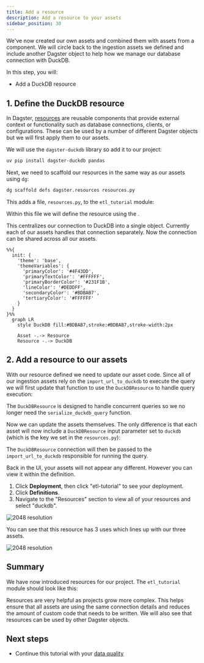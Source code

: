 ```yaml
---
title: Add a resource
description: Add a resource to your assets
sidebar_position: 30
---
```


We've now created our own assets and combined them with assets from a component. We will circle back to the ingestion assets we defined and include another Dagster object to help how we manage our database connection with DuckDB.

In this step, you will:

- Add a DuckDB resource

## 1. Define the DuckDB resource

In Dagster, [resources](/guides/build/resources) are reusable components that provide external context or functionality such as  database connections, clients, or configurations. These can be used by a number of different Dagster objects but we will first apply them to our assets.

We will use the `dagster-duckdb` library so add it to our project:

```bash
uv pip install dagster-duckdb pandas
```

Next, we need to scaffold our resources in the same way as our assets using `dg`:

```bash
dg scaffold defs dagster.resources resources.py
```

This adds a file, `resources.py`, to the `etl_tutorial` module:

<CliInvocationExample path="docs_snippets/docs_snippets/guides/tutorials/etl_tutorial/tree/resources.txt" />

Within this file we will define the resource using the <PyObject section="definitions" module="dagster" object="Definitions" decorator />.

<CodeExample
  path="docs_snippets/docs_snippets/guides/tutorials/etl_tutorial/src/etl_tutorial/defs/resources.py"
  language="python"
  title="src/etl_tutorial/defs/resources.py"
/>

This centralizes our connection to DuckDB into a single object. Currently each of our assets handles that connection separately. Now the connection can be shared across all our assets.

```mermaid
%%{
  init: {
    'theme': 'base',
    'themeVariables': {
      'primaryColor': '#4F43DD',
      'primaryTextColor': '#FFFFFF',
      'primaryBorderColor': '#231F1B',
      'lineColor': '#DEDDFF',
      'secondaryColor': '#BDBAB7',
      'tertiaryColor': '#FFFFFF'
    }
  }
}%%
  graph LR
    style DuckDB fill:#BDBAB7,stroke:#BDBAB7,stroke-width:2px

    Asset -.-> Resource
    Resource -.-> DuckDB
```

## 2. Add a resource to our assets

With our resource defined we need to update our asset code. Since all of our ingestion assets rely on the `import_url_to_duckdb` to execute the query we will first update that function to use the `DuckDBResource` to handle query execution:

<CodeExample
  path="docs_snippets/docs_snippets/guides/tutorials/etl_tutorial/src/etl_tutorial/defs/assets.py"
  language="python"
  startAfter="start_import_url_to_duckdb_with_resource"
  endBefore="end_import_url_to_duckdb_with_resource"
  title="src/etl_tutorial/defs/assets/py"
/>

The `DuckDBResource` is designed to handle concurrent queries so we no longer need the `serialize_duckdb_query` function.

Now we can update the assets themselves. The only difference is that each asset will now include a `DuckDBResource` input parameter set to `duckdb` (which is the key we set in the `resources.py`):

<CodeExample
  path="docs_snippets/docs_snippets/guides/tutorials/etl_tutorial/src/etl_tutorial/defs/assets.py"
  language="python"
  startAfter="start_ingest_assets_2"
  endBefore="end_ingest_assets_2"
  title="src/etl_tutorial/defs/assets.py"
/>

The `DuckDBResource` connection will then be passed to the `import_url_to_duckdb` responsible for running the query.

Back in the UI, your assets will not appear any different. However you can view it within the definition.

1. Click **Deployment**, then click "etl-tutorial" to see your deployment.
2. Click **Definitions**.
3. Navigate to the "Resources" section to view all of your resources and select "duckdb".

![2048 resolution](/images/tutorial/etl-tutorial/resources.png)

You can see that this resource has 3 uses which lines up with our three assets.

![2048 resolution](/images/tutorial/etl-tutorial/resources-dep.png)

## Summary

We have now introduced resources for our project. The `etl_tutorial` module should look like this:

<CliInvocationExample path="docs_snippets/docs_snippets/guides/tutorials/etl_tutorial/tree/step-2.txt" />

Resources are very helpful as projects grow more complex. This helps ensure that all assets are using the same connection details and reduces the amount of custom code that needs to be written. We will also see that resources can be used by other Dagster objects.

## Next steps

- Continue this tutorial with your [data quality](/etl-pipeline-tutorial/data-quality)
